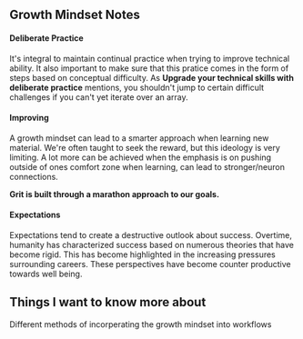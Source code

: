 ## Growth Mindset Notes

#### Deliberate Practice

It's integral to maintain continual practice when trying to improve technical ability. It also important to make sure that this pratice comes in the form of steps based on conceptual difficulty. As **Upgrade your technical skills with deliberate practice** mentions, you shouldn't jump to certain difficult challenges if you can't yet iterate over an array.


#### Improving

A growth mindset can lead to a smarter approach when learning new material. We're often taught to seek the reward, but this ideology is very limiting. A lot more can be achieved when the emphasis is on pushing outside of ones comfort zone when learning, can lead to stronger/neuron connections. 

**Grit is built through a marathon approach to our goals.**

#### Expectations

Expectations tend to create a destructive outlook about success. Overtime, humanity has characterized success based on numerous theories that have become rigid. This has become highlighted in the increasing pressures surrounding careers. These perspectives have become counter productive towards well being. 


## Things I want to know more about

Different methods of incorperating the growth mindset into workflows